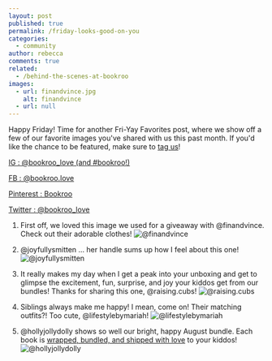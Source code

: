 ```yaml
---
layout: post
published: true
permalink: /friday-looks-good-on-you
categories:
  - community
author: rebecca
comments: true
related:
  - /behind-the-scenes-at-bookroo
images:
  - url: finandvince.jpg
    alt: finandvince
  - url: null
---
```

Happy Friday! Time for another Fri-Yay Favorites post, where we show off a few of our favorite images you've shared with us this past month. If you'd like the chance to be featured, make sure to [tag us](https://www.bookroo.com "Bookroo")!


[IG : @bookroo_love (and #bookroo!)](https://www.instagram.com/bookroo_love/ "Bookroo's Instagram")


[FB : @bookroo.love](https://www.facebook.com/bookroo.love "Bookroo's Facebook")


[Pinterest : Bookroo](https://www.pinterest.com/bookroo/ "Bookroo's Pinterest")


[Twitter : @bookroo_love](https://twitter.com/bookroo_love "Bookroo's Twitter")



1. First off, we loved this image we used for a giveaway with @finandvince. Check out their adorable clothes! 
![@finandvince]({{site.baseurl}}/assets/img/posts/finandvince.jpg)


2. @joyfullysmitten ... her handle sums up how I feel about this one! 
![@joyfullysmitten]({{site.baseurl}}/assets/img/posts/joyfullysmitten.jpg)


3. It really makes my day when I get a peak into your unboxing and get to glimpse the excitement, fun, surprise, and joy your kiddos get from our bundles! Thanks for sharing this one, @raising.cubs!
![@raising.cubs]({{site.baseurl}}/assets/img/posts/raising.cubs.jpg)


4. Siblings always make me happy! I mean, come on! Their matching outfits?! Too cute, @lifestylebymariah!
![@lifestylebymariah]({{site.baseurl}}/assets/img/posts/lifestylebymariah.jpg)


5. @hollyjollydolly shows so well our bright, happy August bundle. Each book is [wrapped, bundled, and shipped with love](https://blog.bookroo.com/behind-the-scenes-at-bookroo "Behind the Scenes at Bookroo") to your kiddos! 
![@hollyjollydolly]({{site.baseurl}}/assets/img/posts/hollyjollydolly.jpg)
